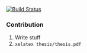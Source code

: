 [![Build Status](https://travis-ci.org/jerben/linked-data-driven-ui.svg?branch=master)](https://travis-ci.org/jerben/linked-data-driven-ui)

### Contribution

1. Write stuff
2. `xelatex thesis/thesis.pdf`
